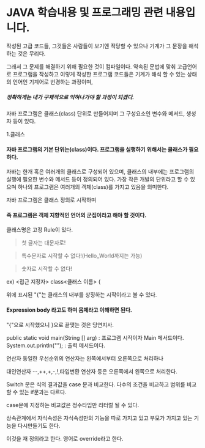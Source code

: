 JAVA 학습내용 및 프로그래밍 관련 내용입니다.
========================================
작성된 고급 코드들, 그것들은 사람들이 보기엔 적당할 수 있으나 기계가 그 문장을 해석하는 것은 무리다.

그래서 그 문제를 해결하기 위해 필요한 것이 컴파일이다.
약속된 문법에 맞춰 고급언어로 프로그램을 작성하고 이렇게 작성한 프로그램 코드들은 기계가 해석 할 수 있는 상태의 언어인 기계어로 번경하는 과정이며,

##### 정확하게는 내가 구체적으로 익혀나가야 할 과정이 되겠다.

자바 프로그램은 클래스(class) 단위로 만들어지며 그 구성요소인 변수와 메서드, 생성자 등이 있다.

1.클래스
#### 자바 프로그램의 기본 단위는(class)이다. 프로그램을 실행하기 위해서는 클래스가 필요하다.

자바는 한개 혹은 여러개의 클래스로 구성되어 있으며, 클래스의 내부에는 프로그램의 실행에 필요한 변수와 메서드 등이 정의되어 있다.
가장 작은 개발의 단위라고 할 수 있으며 하나의 프로그램은 여러개의 객체(class)를 가지고 있음을 의미한다.

자바 프로그램은 클래스 정의로 시작하며 

#### 즉 프로그램은 객체 지향적인 언어의 군집이라고 해야 할 것이다.

클래스명은 고정 Rule이 있다. 

> 첫 글자는 대문자로!

   > 특수문자로 시작할 수 없다!(Hello_World까지는 가능)

   > 숫자로 시작할 수 없다!




ex)
<접근 지정자> class<클래스 이름> {

위에 표시된 "{"는 클래스의 내부를 상징하는 시작이라고 볼 수 있다. 

#### Expression body 라고도 하며 몸체라고 이해하면 된다. 

"{"으로 시작했으니 }으로 끝맺는 것은 당연지사.


public static void main(String [] arg) : 프로그램 시작이자 Main 메서드이다.
System.out.println(""); : 출력 메서드이다.

연산자
동일한 우선순위의 연산자는 왼쪽에서부터 오른쪽으로 처리하나 

대인연산자 --,++,+,-,!,타입변환 연산자 등은 오른쪽에서 왼쪽으로 처리한다.

Switch 문은 식의 결과값을 case 문과 비교한다. 다수의 조건을 비교하고 범위를 비교할 수 있는 if문과는 다르다.

case문에 지정하는 비교값은 정수타입만 리터럴 될 수 있다.



상속관계에서 자식속성은 자식속성만의 기능을 따로 가지고 있고 부모가 가지고 있는 기능을 다시만들기도 한다.

이것을 재 정의라고 한다. 영어로 override라고 한다. 

